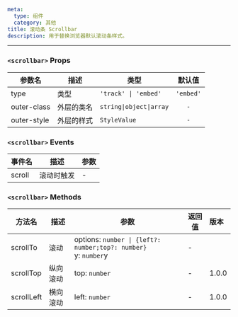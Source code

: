 ```yaml
meta:
  type: 组件
  category: 其他
title: 滚动条 Scrollbar
description: 用于替换浏览器默认滚动条样式。
```
---

<!--@include: ./__demo__/basic.md-->

<!--@include: ./__demo__/type.md-->


### `<scrollbar>` Props

|参数名|描述|类型|默认值|
|---|---|---|:---:|
|type|类型|`'track' \| 'embed'`|`'embed'`|
|outer-class|外层的类名|`string\|object\|array`|`-`|
|outer-style|外层的样式|`StyleValue`|`-`|
### `<scrollbar>` Events

|事件名|描述|参数|
|---|---|---|
|scroll|滚动时触发|-|
### `<scrollbar>` Methods

|方法名|描述|参数|返回值|版本|
|---|---|---|---|:---|
|scrollTo|滚动|options: `number \| {left?: number;top?: number}`<br>y: `number`y|-||
|scrollTop|纵向滚动|top: `number`|-|1.0.0|
|scrollLeft|横向滚动|left: `number`|-|1.0.0|


